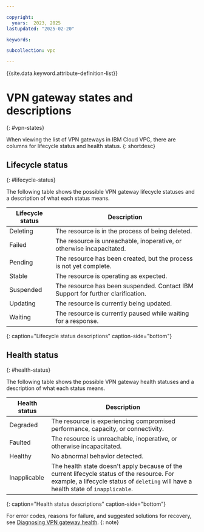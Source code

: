 ```yaml
---

copyright:
  years:  2023, 2025
lastupdated: "2025-02-20"

keywords:

subcollection: vpc

---
```


{{site.data.keyword.attribute-definition-list}}

# VPN gateway states and descriptions
{: #vpn-states}

When viewing the list of VPN gateways in IBM Cloud VPC, there are columns for lifecycle status and health status.
{: shortdesc}

## Lifecycle status
{: #lifecycle-status}

The following table shows the possible VPN gateway lifecycle statuses and a description of what each status means.

|Lifecycle status|Description|
|----------------|-----------|
|Deleting        | The resource is in the process of being deleted.|
|Failed          | The resource is unreachable, inoperative, or otherwise incapacitated.|
|Pending         | The resource has been created, but the process is not yet complete.|
|Stable          | The resource is operating as expected.|
|Suspended       | The resource has been suspended. Contact IBM Support for further clarification.|
|Updating        | The resource is currently being updated.|
|Waiting         | The resource is currently paused while waiting for a response.|
{: caption="Lifecycle status descriptions" caption-side="bottom"}

## Health status
{: #health-status}

The following table shows the possible VPN gateway health statuses and a description of what each status means.

|Health status|Description|
|----------------|-----------|
|Degraded        |The resource is experiencing compromised performance, capacity, or connectivity.|
|Faulted         |The resource is unreachable, inoperative, or otherwise incapacitated.|
|Healthy         |No abnormal behavior detected.|
|Inapplicable    |The health state doesn't apply because of the current lifecycle status of the resource. For example, a lifecycle status of `deleting` will have a health state of `inapplicable`.|
{: caption="Health status descriptions" caption-side="bottom"}

For error codes, reasons for failure, and suggested solutions for recovery, see [Diagnosing VPN gateway health](/docs/vpc?topic=vpc-vpn-health).
{: note}
